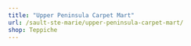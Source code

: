 ```yaml
---
title: "Upper Peninsula Carpet Mart"
url: /sault-ste-marie/upper-peninsula-carpet-mart/
shop: Teppiche
---
```

